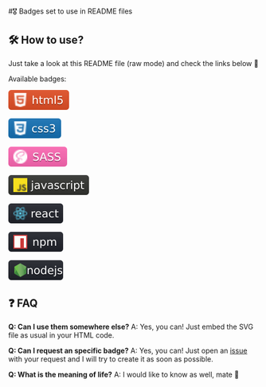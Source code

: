 #🎖️ Badges set to use in README files

## 🛠️ How to use?

Just take a look at this README file (raw mode) and check the links below 💪

Available badges:

![html5](https://github.com/arkanos/badges/blob/master/badges/html5.svg)

![css3](https://github.com/arkanos/badges/blob/master/badges/css3.svg)

![sass](https://github.com/arkanos/badges/blob/master/badges/sass.svg)

![javascript](https://github.com/arkanos/badges/blob/master/badges/javascript.svg)

![react](https://github.com/arkanos/badges/blob/master/badges/react.svg)

![npm](https://github.com/arkanos/badges/blob/master/badges/npm.svg)

![nodejs](https://github.com/arkanos/badges/blob/master/badges/nodejs.svg)

## ❓ FAQ

**Q: Can I use them somewhere else?**
A: Yes, you can! Just embed the SVG file as usual in your HTML code.

**Q: Can I request an specific badge?**
A: Yes, you can! Just open an [issue](https://github.com/arkanos/badges/issues) with your request and I will try to create it as soon as possible.

**Q: What is the meaning of life?**
A: I would like to know as well, mate 🤔
